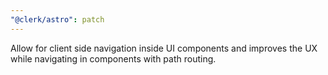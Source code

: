 ```yaml
---
"@clerk/astro": patch
---
```


Allow for client side navigation inside UI components and improves the UX while navigating in components with path routing.
